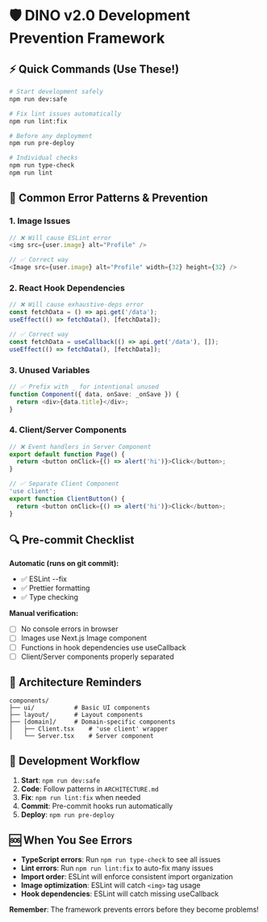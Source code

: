 # 🛡️ DINO v2.0 Development Prevention Framework

## ⚡ Quick Commands (Use These!)

```bash
# Start development safely
npm run dev:safe

# Fix lint issues automatically  
npm run lint:fix

# Before any deployment
npm run pre-deploy

# Individual checks
npm run type-check
npm run lint
```

## 🚨 Common Error Patterns & Prevention

### 1. Image Issues
```typescript
// ❌ Will cause ESLint error
<img src={user.image} alt="Profile" />

// ✅ Correct way
<Image src={user.image} alt="Profile" width={32} height={32} />
```

### 2. React Hook Dependencies
```typescript
// ❌ Will cause exhaustive-deps error
const fetchData = () => api.get('/data');
useEffect(() => fetchData(), [fetchData]);

// ✅ Correct way
const fetchData = useCallback(() => api.get('/data'), []);
useEffect(() => fetchData(), [fetchData]);
```

### 3. Unused Variables
```typescript
// ✅ Prefix with _ for intentional unused
function Component({ data, onSave: _onSave }) {
  return <div>{data.title}</div>;
}
```

### 4. Client/Server Components
```typescript
// ❌ Event handlers in Server Component
export default function Page() {
  return <button onClick={() => alert('hi')}>Click</button>;
}

// ✅ Separate Client Component
'use client';
export function ClientButton() {
  return <button onClick={() => alert('hi')}>Click</button>;
}
```

## 🔍 Pre-commit Checklist

**Automatic (runs on git commit):**
- ✅ ESLint --fix
- ✅ Prettier formatting
- ✅ Type checking

**Manual verification:**
- [ ] No console errors in browser
- [ ] Images use Next.js Image component
- [ ] Functions in hook dependencies use useCallback
- [ ] Client/Server components properly separated

## 📁 Architecture Reminders

```
components/
├── ui/           # Basic UI components
├── layout/       # Layout components  
├── [domain]/     # Domain-specific components
│   ├── Client.tsx    # 'use client' wrapper
│   └── Server.tsx    # Server component
```

## 🚀 Development Workflow

1. **Start**: `npm run dev:safe`
2. **Code**: Follow patterns in `ARCHITECTURE.md`
3. **Fix**: `npm run lint:fix` when needed
4. **Commit**: Pre-commit hooks run automatically
5. **Deploy**: `npm run pre-deploy`

## 🆘 When You See Errors

- **TypeScript errors**: Run `npm run type-check` to see all issues
- **Lint errors**: Run `npm run lint:fix` to auto-fix many issues
- **Import order**: ESLint will enforce consistent import organization
- **Image optimization**: ESLint will catch `<img>` tag usage
- **Hook dependencies**: ESLint will catch missing useCallback

**Remember**: The framework prevents errors before they become problems!